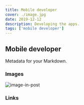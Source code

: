 ```yaml
---
title: Mobile developer
cover: ./image.jpg
date: 2019-12-12
description: Developing the apps.
tags: ['mobile developer']
---
```


## Mobile developer

Metadata for your Markdown.

### Images

![image-in-post](./image-in-post.jpg)

### Links
